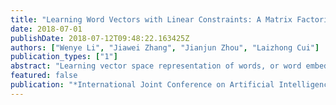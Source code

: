 ```yaml
---
title: "Learning Word Vectors with Linear Constraints: A Matrix Factorization Approach"
date: 2018-07-01
publishDate: 2018-07-12T09:48:22.163425Z
authors: ["Wenye Li", "Jiawei Zhang", "Jianjun Zhou", "Laizhong Cui"]
publication_types: ["1"]
abstract: "Learning vector space representation of words, or word embedding, has attracted much recent research attention. With the objective of better capturing the semantic and syntactic information inherent in words, we propose two new embedding models based on the singular value decomposition of lexical co-occurrences of words. Different from previous work, our proposed models allow for injecting linear constraints when performing the decomposition, with which the desired semantic and syntactic information will be maintained in word vectors. Conceptually the models are flexible and convenient to encode prior knowledge about words. Computationally they can be easily solved by direct matrix factorization. Surprisingly simple yet effective, the proposed models have reported significantly improved performance in empirical word analogy and sentence classification evaluations, and demonstrated high potentials in practical applications."
featured: false
publication: "*International Joint Conference on Artificial Intelligence (IJCAI-18)*"
---
```

